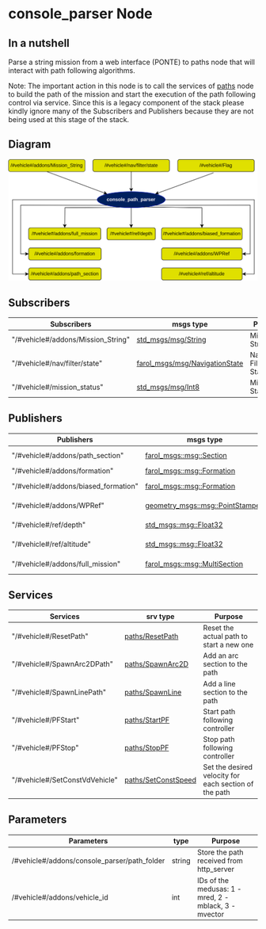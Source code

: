 # console_parser Node

## In a nutshell
Parse a string mission from a web interface (PONTE) to paths node that will interact with path following algorithms. 

Note: The important action in this node is to call the services of [paths](...) node to build the path of the mission and start the execution of the path following control via service. Since this is a legacy component of the stack please kindly ignore many of the Subscribers and Publishers because they are not being used at this stage of the stack.

## Diagram
![console_parser Diagram](img/console_parser.png)

## Subscribers
| Subscribers           | msgs type                                                                        | Purpose                      |
| -----------           | --------------                                                                   | ---------                    |
| "/#vehicle#/addons/Mission_String" | [std_msgs/msg/String](https://docs.ros.org/en/ros2_packages/jazzy/api/std_msgs/msg/String.html) | Mission String |
| "/#vehicle#/nav/filter/state" | [farol_msgs/msg/NavigationState](...) | Navigation Filter State |
| "/#vehicle#/mission_status" | [std_msgs/msg/Int8](https://docs.ros.org/en/ros2_packages/jazzy/api/std_msgs/msg/Int8.html) | Mission Status |

## Publishers
| Publishers | msgs type | Purpose |
| ---------- | --------- | ------- |
| "/#vehicle#/addons/path_section" | [farol_msgs::msg::Section](...) | Path Section |
| "/#vehicle#/addons/formation" | [farol_msgs::msg::Formation](...) | Formation |
| "/#vehicle#/addons/biased_formation" | [farol_msgs::msg::Formation](...) | Biased Formation |
| "/#vehicle#/addons/WPRef" | [geometry_msgs::msg::PointStamped](...) | Waypoint Reference |
| "/#vehicle#/ref/depth" | [std_msgs::msg::Float32](https://docs.ros.org/en/ros2_packages/jazzy/api/std_msgs/msg/Float32.html) | Depth reference |
| "/#vehicle#/ref/altitude" | [std_msgs::msg::Float32](https://docs.ros.org/en/ros2_packages/jazzy/api/std_msgs/msg/Float32.html) | Altitude Reference |
| "/#vehicle#/addons/full_mission" | [farol_msgs::msg::MultiSection](...) | Full Mission |

## Services

| Services                       | srv type                | Purpose                                               |
| --------                       | --------                | -------                                               |
| "/#vehicle#/ResetPath"         | [paths/ResetPath]()     | Reset the actual path to start a new one              |
| "/#vehicle#/SpawnArc2DPath"    | [paths/SpawnArc2D]()    | Add an arc section to the path                        |
| "/#vehicle#/SpawnLinePath"     | [paths/SpawnLine]()     | Add a line section to the path                        |
| "/#vehicle#/PFStart"           | [paths/StartPF]()       | Start path following controller                       |
| "/#vehicle#/PFStop"            | [paths/StopPF]()        | Stop path following controller                        |
| "/#vehicle#/SetConstVdVehicle" | [paths/SetConstSpeed]() | Set the desired velocity for each section of the path |


## Parameters
| Parameters                                        | type   | Purpose                                                   |
| ----------                                        | ----   | -------                                                   |
| /#vehicle#/addons/console_parser/path_folder      | string | Store the path received from http_server                  |
| /#vehicle#/addons/vehicle_id                      | int    | IDs of the medusas: 1 - mred, 2 - mblack, 3 - mvector     |


